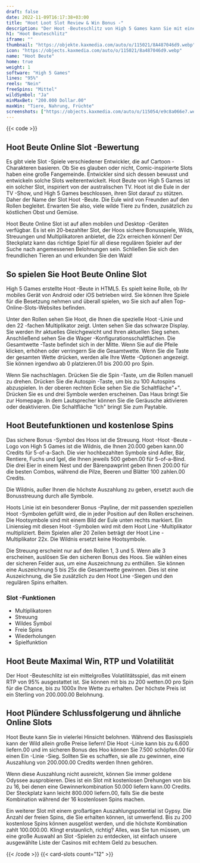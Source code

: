```yaml
---
draft: false
date: 2022-11-09T16:17:38+03:00
title: "Hoot Loot Slot Review & Win Bonus -"
description: "Der Hoot -Beuteschlitz von High 5 Games kann Sie mit einem Mega 22X -Multiplikator verzaubern! Lesen Sie unsere Rezension, um herauszufinden, wie! Wir behandeln alle Details wie Features & RTP."
h1: "Hoot Beuteschlitz"
iframe: ""
thumbnail: "https://objekte.kaxmedia.com/auto/o/115021/8A487046d9.webp"
icon: "https://objects.kaxmedia.com/auto/o/115021/8a487046d9.webp"
name: "Hoot Beute"
home: true
weight: 1
software: "High 5 Games"
lines: "95%"
reels: "Nein"
freeSpins: "Mittel"
wildSymbol: "Ja"
minMaxBet: "200.000 Dollar.00"
maxWin: "Tiere, Nahrung, Früchte"
screenshots: ["https://objects.kaxmedia.com/auto/o/115054/e9c8a066e7.webp"]
---
```


{{< code >}}<h2>Hoot Beute Online Slot -Bewertung</h2><p>Es gibt viele Slot -Spiele verschiedener Entwickler, die auf Cartoon -Charakteren basieren. Ob Sie es glauben oder nicht, Comic-inspirierte Slots haben eine große Fangemeinde. Entwickler sind sich dessen bewusst und entwickeln solche Slots weiterentwickelt. Hoot Beute von High 5 Games ist ein solcher Slot, inspiriert von der australischen TV. Hoot ist die Eule in der TV -Show, und High 5 Games beschlossen, ihren Slot darauf zu stützen. Daher der Name der Slot Hoot -Beute. Die Eule wird von Freunden auf den Rollen begleitet. Erwarten Sie also, viele wilde Tiere zu finden, zusätzlich zu köstlichen Obst und Gemüse.</p><p>Hoot Beute Online Slot ist auf allen mobilen und Desktop -Geräten verfügbar. Es ist ein 20-bezahlter Slot, der Hoos sichere Bonusspiele, Wilds, Streuungen und Multiplikatoren anbietet, die 22x erreichen können! Der Steckplatz kann das richtige Spiel für all diese regulären Spieler auf der Suche nach angemessenen Belohnungen sein. Schließen Sie sich den freundlichen Tieren an und erkunden Sie den Wald!</p><h2>So spielen Sie Hoot Beute Online Slot</h2><p>High 5 Games erstellte Hoot -Beute in HTML5. Es spielt keine Rolle, ob Ihr mobiles Gerät von Android oder iOS betrieben wird. Sie können Ihre Spiele für die Besetzung nehmen und überall spielen, wo Sie sich auf allen Top-Online-Slots-Websites befinden.</p><p>Unter den Rollen sehen Sie Hoot, die Ihnen die spezielle Hoot -Linie und den 22 -fachen Multiplikator zeigt. Unten sehen Sie das schwarze Display. Sie werden Ihr aktuelles Gleichgewicht und Ihren aktuellen Sieg sehen. Anschließend sehen Sie die Wager -Konfigurationsschaltflächen. Die Gesamtwette -Taste befindet sich in der Mitte. Wenn Sie auf die Pfeile klicken, erhöhen oder verringern Sie die Gesamtwette. Wenn Sie die Taste der gesamten Wette drücken, werden alle Ihre Wette -Optionen angezeigt. Sie können irgendwo ab 0 platzieren.01 bis 200.00 pro Spin.</p><p>Wenn Sie nachschlagen. Drücken Sie die Spin -Taste, um die Rollen manuell zu drehen. Drücken Sie die Autospin -Taste, um bis zu 100 Autospins abzuspielen. In der oberen rechten Ecke sehen Sie die Schaltfläche"+". Drücken Sie es und drei Symbole werden erscheinen. Das Haus bringt Sie zur Homepage. In dem Lautsprecher können Sie die Geräusche aktivieren oder deaktivieren. Die Schaltfläche "Ich" bringt Sie zum Paytable.</p><h2>Hoot Beutefunktionen und kostenlose Spins</h2><p>Das sichere Bonus -Symbol des Hoos ist die Streuung. Hoot -Hoot -Beute -Logo von High 5 Games ist die Wildnis, die Ihnen 20.000 geben kann.00 Credits für 5-of-a-Sach. Die vier hochbezahlten Symbole sind Adler, Bär, Rentiere, Fuchs und Igel, die Ihnen jeweils 500 geben.00 für 5-of-a-Bind. Die drei Eier in einem Nest und der Bärenpawprint geben Ihnen 200.00 für die besten Combos, während die Pilze, Beeren und Blätter 100 zahlen.00 Credits.</p><p>Die Wildnis, außer Ihnen die höchste Auszahlung zu geben, ersetzt auch die Bonusstreuung durch alle Symbole.</p><p>Hoots Linie ist ein besonderer Bonus -Payline, der mit passenden speziellen Hoot -Symbolen gefüllt wird, die in jeder Position auf den Rollen erscheinen. Die Hootsymbole sind mit einem Bild der Eule unten rechts markiert. Ein Liniensieg mit diesen Hoot -Symbolen wird mit dem Hoot Line -Multiplikator multipliziert. Beim Spielen aller 20 Zeilen beträgt der Hoot Line -Multiplikator 22x. Die Wildnis ersetzt keine Hootsymbole.</p><p>Die Streuung erscheint nur auf den Rollen 1, 3 und 5. Wenn alle 3 erscheinen, auslösen Sie den sicheren Bonus des Hoos. Sie wählen eines der sicheren Felder aus, um eine Auszeichnung zu enthüllen. Sie können eine Auszeichnung 5 bis 25x die Gesamtwette gewinnen. Dies ist eine Auszeichnung, die Sie zusätzlich zu den Hoot Line -Siegen und den regulären Spins erhalten.</p><h3>
Slot -Funktionen</h3><ul>
<li></span>
Multiplikatoren</li>
<li></span>
Streuung</li>
<li></span>
Wildes Symbol</li>
<li></span>
Freie Spins</li>
<li></span>
Wiederholungen</li>
<li></span>
Spielfunktion</li></ul><h2>Hoot Beute Maximal Win, RTP und Volatilität</h2><p>Der Hoot -Beuteschlitz ist ein mittelgroßes Volatilitätsspiel, das mit einem RTP von 95% ausgestattet ist. Sie können mit bis zu 200 wetten.00 pro Spin für die Chance, bis zu 1000x Ihre Wette zu erhalten. Der höchste Preis ist ein Sterling von 200.000.00 Belohnung.</p><h2>Hoot Plündere Schlussfolgerung und ähnliche Online Slots</h2><p>Hoot Beute kann Sie in vielerlei Hinsicht belohnen. Während des Basisspiels kann der Wild allein große Preise liefern! Die Hoot -Linie kann bis zu 6.600 liefern.00 und im sicheren Bonus des Hoo können Sie 7.500 schöpfen.00 für einen Ein -Linie -Sieg. Sollten Sie es schaffen, sie alle zu gewinnen, eine Auszahlung von 200.000.00 Credits werden Ihnen gehören.</p><p>Wenn diese Auszahlung nicht ausreicht, können Sie immer goldene Odyssee ausprobieren. Dies ist ein Slot mit kostenlosen Drehungen von bis zu 16, bei denen eine Gewinnerkombination 50.000 liefern kann.00 Credits. Der Steckplatz kann leicht 800.000 liefern.00, falls Sie die beste Kombination während der 16 kostenlosen Spins machen.</p><p>Ein weiterer Slot mit einem großartigen Auszahlungspotential ist Gypsy. Die Anzahl der freien Spins, die Sie erhalten können, ist umwerfend. Bis zu 200 kostenlose Spins können ausgelöst werden, und die höchste Kombination zahlt 100.000.00. Klingt erstaunlich, richtig? Alles, was Sie tun müssen, um eine große Auswahl an Slot -Spielen zu entdecken, ist einfach unsere ausgewählte Liste der Casinos mit echtem Geld zu besuchen.</p>{{< /code >}}
 {{< card-slots count="12" >}}